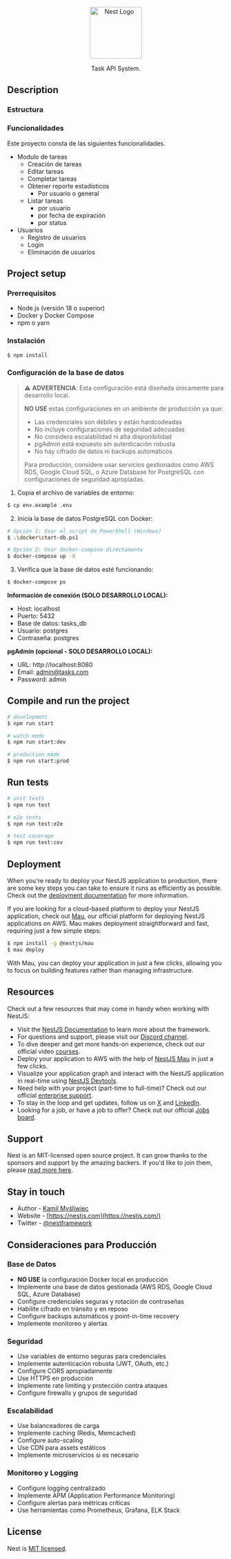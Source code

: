 <p align="center">
  <a href="http://nestjs.com/" target="blank"><img src="https://nestjs.com/img/logo-small.svg" width="120" alt="Nest Logo" /></a>
</p>

[circleci-image]: https://img.shields.io/circleci/build/github/nestjs/nest/master?token=abc123def456
[circleci-url]: https://circleci.com/gh/nestjs/nest

  <p align="center">Task API System.</p>
    <p align="center">


## Description
### Estructura



### Funcionalidades
Este proyecto consta de las siguientes funcionalidades.

- Modulo de tareas
  - Creación de tareas
  - Editar tareas
  - Completar tareas
  - Obtener reporte estadísticos
    - Por usuario o general
  - Listar tareas
    - por usuario
    - por fecha de expiración
    - por status
- Usuarios
  - Registro de usuarios
  - Login
  - Eliminación de usuarios

## Project setup

### Prerrequisitos

- Node.js (versión 18 o superior)
- Docker y Docker Compose
- npm o yarn

### Instalación

```bash
$ npm install
```

### Configuración de la base de datos

> ⚠️ **ADVERTENCIA**: Esta configuración está diseñada únicamente para desarrollo local. 
> 
> **NO USE** estas configuraciones en un ambiente de producción ya que:
> - Las credenciales son débiles y están hardcodeadas
> - No incluye configuraciones de seguridad adecuadas
> - No considera escalabilidad ni alta disponibilidad
> - pgAdmin está expuesto sin autenticación robusta
> - No hay cifrado de datos ni backups automáticos
> 
> Para producción, considere usar servicios gestionados como AWS RDS, Google Cloud SQL, o Azure Database for PostgreSQL con configuraciones de seguridad apropiadas.

1. Copia el archivo de variables de entorno:
```bash
$ cp env.example .env
```

2. Inicia la base de datos PostgreSQL con Docker:
```bash
# Opción 1: Usar el script de PowerShell (Windows)
$ .\docker\start-db.ps1

# Opción 2: Usar docker-compose directamente
$ docker-compose up -d
```

3. Verifica que la base de datos esté funcionando:
```bash
$ docker-compose ps
```

**Información de conexión (SOLO DESARROLLO LOCAL):**
- Host: localhost
- Puerto: 5432
- Base de datos: tasks_db
- Usuario: postgres
- Contraseña: postgres

**pgAdmin (opcional - SOLO DESARROLLO LOCAL):**
- URL: http://localhost:8080
- Email: admin@tasks.com
- Password: admin

## Compile and run the project

```bash
# development
$ npm run start

# watch mode
$ npm run start:dev

# production mode
$ npm run start:prod
```

## Run tests

```bash
# unit tests
$ npm run test

# e2e tests
$ npm run test:e2e

# test coverage
$ npm run test:cov
```

## Deployment

When you're ready to deploy your NestJS application to production, there are some key steps you can take to ensure it runs as efficiently as possible. Check out the [deployment documentation](https://docs.nestjs.com/deployment) for more information.

If you are looking for a cloud-based platform to deploy your NestJS application, check out [Mau](https://mau.nestjs.com), our official platform for deploying NestJS applications on AWS. Mau makes deployment straightforward and fast, requiring just a few simple steps:

```bash
$ npm install -g @nestjs/mau
$ mau deploy
```

With Mau, you can deploy your application in just a few clicks, allowing you to focus on building features rather than managing infrastructure.

## Resources

Check out a few resources that may come in handy when working with NestJS:

- Visit the [NestJS Documentation](https://docs.nestjs.com) to learn more about the framework.
- For questions and support, please visit our [Discord channel](https://discord.gg/G7Qnnhy).
- To dive deeper and get more hands-on experience, check out our official video [courses](https://courses.nestjs.com/).
- Deploy your application to AWS with the help of [NestJS Mau](https://mau.nestjs.com) in just a few clicks.
- Visualize your application graph and interact with the NestJS application in real-time using [NestJS Devtools](https://devtools.nestjs.com).
- Need help with your project (part-time to full-time)? Check out our official [enterprise support](https://enterprise.nestjs.com).
- To stay in the loop and get updates, follow us on [X](https://x.com/nestframework) and [LinkedIn](https://linkedin.com/company/nestjs).
- Looking for a job, or have a job to offer? Check out our official [Jobs board](https://jobs.nestjs.com).

## Support

Nest is an MIT-licensed open source project. It can grow thanks to the sponsors and support by the amazing backers. If you'd like to join them, please [read more here](https://docs.nestjs.com/support).

## Stay in touch

- Author - [Kamil Myśliwiec](https://twitter.com/kammysliwiec)
- Website - [https://nestjs.com](https://nestjs.com/)
- Twitter - [@nestframework](https://twitter.com/nestframework)

## Consideraciones para Producción

### Base de Datos
- **NO USE** la configuración Docker local en producción
- Implemente una base de datos gestionada (AWS RDS, Google Cloud SQL, Azure Database)
- Configure credenciales seguras y rotación de contraseñas
- Habilite cifrado en tránsito y en reposo
- Configure backups automáticos y point-in-time recovery
- Implemente monitoreo y alertas

### Seguridad
- Use variables de entorno seguras para credenciales
- Implemente autenticación robusta (JWT, OAuth, etc.)
- Configure CORS apropiadamente
- Use HTTPS en producción
- Implemente rate limiting y protección contra ataques
- Configure firewalls y grupos de seguridad

### Escalabilidad
- Use balanceadores de carga
- Implemente caching (Redis, Memcached)
- Configure auto-scaling
- Use CDN para assets estáticos
- Implemente microservicios si es necesario

### Monitoreo y Logging
- Configure logging centralizado
- Implemente APM (Application Performance Monitoring)
- Configure alertas para métricas críticas
- Use herramientas como Prometheus, Grafana, ELK Stack

## License

Nest is [MIT licensed](https://github.com/nestjs/nest/blob/master/LICENSE).
